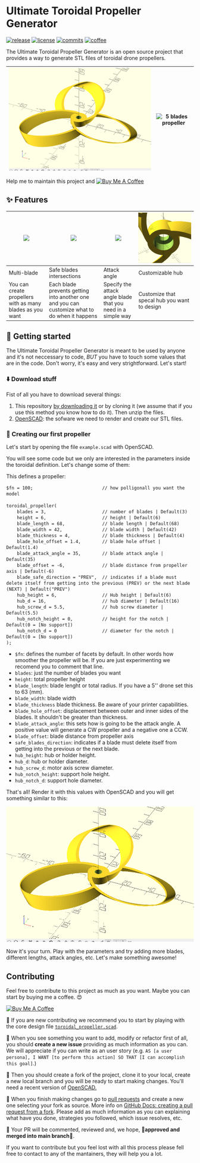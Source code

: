 # Ultimate Toroidal Propeller Generator

[![release](https://badgen.net/github/release/RaulBejarano/Ultimate-Toroidal-Propeller-Generator?icon=github)](https://github.com/RaulBejarano/Ultimate-Toroidal-Propeller-Generator/releases/latest)
[![license](https://badgen.net/github/license/RaulBejarano/Ultimate-Toroidal-Propeller-Generator)](https://github.com/RaulBejarano/Ultimate-Toroidal-Propeller-Generator?tab=GPL-3.0-1-ov-file#readme)
[![commits](https://badgen.net/github/commits//RaulBejarano/Ultimate-Toroidal-Propeller-Generator/main)](https://github.com/RaulBejarano/Ultimate-Toroidal-Propeller-Generator/commits/main/)
[![coffee](https://badgen.net/badge/icon/buymeacoffee?icon=buymeacoffee&label)](https://www.buymeacoffee.com/raulbejaraz)


The Ultimate Toroidal Propeller Generator is an open source project that provides a way to generate STL files of toroidal drone propellers.

|![3 blades propeller](./img/preview_1.PNG)|![5 blades propeller](./img/preview_2.PNG)|
|---|---|


Help me to maintain this project and 
<a href="https://www.buymeacoffee.com/raulbejaraz" target="_blank"><img src="https://cdn.buymeacoffee.com/buttons/v2/default-yellow.png" alt="Buy Me A Coffee" style="height: 60px !important;width: 217px !important;" ></a>


## :sparkles: Features
| ![](./img/multiblade.PNG) | ![](./img/safe.PNG) | ![](./img/configurable.PNG) | ![](./img/hub.PNG) |
|---|---|---|---|
|  Multi-blade  |  Safe blades intersections  | Attack angle | Customizable hub |
|  You can create propellers with as many blades as you want  |  Each blade prevents getting into another one and you can customize what to do when it happens | Specify the attack angle blade that you need in a simple way | Customize that specal hub you want to design |


## :muscle: Getting started

The Ultimate Toroidal Propeller Generator is meant to be used by anyone and it's not neccessary to code, *BUT* you have to touch some values that are in the code. Don't worry, it's easy and very strightforward. Let's start!

### :arrow_down: Download stuff
Fist of all you have to download several things:

1. This repository [by downloading it](https://github.com/RaulBejarano/Ultimate-Toroidal-Propeller-Generator/archive/refs/heads/main.zip) or by cloning it (we assume that if you use this method you know how to do it). Then unzip the files.
2. [OpenSCAD](https://openscad.org/downloads.html): the sofware we need to render and create our STL files.


### :hammer: Creating our first propeller

Let's start by opening the file `example.scad` with OpenSCAD.

You will see some code but we only are interested in the parameters inside the toroidal definition. Let's change some of them:
  
This defines a propeller:

```
$fn = 100;                          // how polligonall you want the model

toroidal_propeller(
    blades = 3,                     // number of blades | Default(3)
    height = 6,                     // height | Default(6)
    blade_length = 68,              // blade length | Default(68)
    blade_width = 42,               // blade width | Default(42)
    blade_thickness = 4,            // blade thickness | Default(4)
    blade_hole_offset = 1.4,        // blade hole offset | Default(1.4)
    blade_attack_angle = 35,        // blade attack angle | Default(35)
    blade_offset = -6,              // blade distance from propeller axis | Default(-6)
    blade_safe_direction = "PREV",  // indicates if a blade must delete itself from getting into the previous (PREV) or the next blade (NEXT) | Default("PREV")
    hub_height = 6,                 // Hub height | Default(6)
    hub_d = 16,                     // hub diameter | Default(16)
    hub_screw_d = 5.5,              // hub screw diameter | Default(5.5)
    hub_notch_height = 0,           // height for the notch | Default(0 = [No support])
    hub_notch_d = 0                 // diameter for the notch | Default(0 = [No support])
);
```

- `$fn`: defines the number of facets by default. In other words how smoother the propeller will be. If you are just experimenting we recomend you to comment that line.
- `blades`: just the number of blades you want
- `height`: total propeller height
- `blade_length`: blade lenght or total radius. If you have a 5'' drone set this to 63 (mm).
- `blade_width`: blade width
- `blade_thickness` blade thickness. Be aware of your printer capabilities.
- `blade_hole_offset`: displacement between outer and inner sides of the blades. It shouldn't be greater than thickness.
- `blade_attack_angle`: this sets how is going to be the attack angle. A positive value will generate a CW propeller and a negative one a CCW.
- `blade_offset`: blade distance from propeller axis
- `safe_blades_direction`: indicates if a blade must delete itself from getting into the previous or the next blade.
- `hub_height`: hub or holder height.
- `hub_d`: hub or holder diameter.
- `hub_screw_d`: motor axis screw diameter.
- `hub_notch_height`: support hole height.
- `hub_notch_d`: support hole diameter.

That's all! Render it with this values with OpenSCAD and you will get something similar to this:

![3 blades propeller](./img/preview_1.PNG)

Now it's your turn. Play with the parameters and try adding more blades, different lengths, attack angles, etc. Let's make something awesome!


## Contributing

Feel free to contribute to this project as much as you want. Maybe you can start by buying me a coffee. :heart_eyes:

<a href="https://www.buymeacoffee.com/raulbejaraz" target="_blank"><img src="https://cdn.buymeacoffee.com/buttons/v2/default-yellow.png" alt="Buy Me A Coffee" style="height: 60px !important;width: 217px !important;" ></a>

:children_crossing: If you are new contributing we recommend you to start by playing with the core design file [`toroidal_propeller.scad`](./src/toroidal_propeller.scad).

:memo: When you see something you want to add, modify or refactor first of all, you should **create a new issue** providing as much information as you can. We will appreciate if you can write as an user story (e.g. `AS [a user persona], I WANT [to perform this action] SO THAT [I can accomplish this goal]`.) 

:twisted_rightwards_arrows: Then you should create a fork of the project, clone it to your local, create a new local branch and you will be ready to start making changes. You'll need a recent version of [OpenSCAD.](https://openscad.org/)

:rocket: When you finish making changes go to [pull requests](https://github.com/RaulBejarano/Ultimate-Toroidal-Propeller-Generator/pulls) and create a new one selecting your fork as source. More info on [GitHub Docs: creating a pull request from a fork](https://docs.github.com/es/pull-requests/collaborating-with-pull-requests/proposing-changes-to-your-work-with-pull-requests/creating-a-pull-request-from-a-fork). Please add as much information as you can explaining what have you done, strategies you followed, which issue resolves, etc.

:speech_balloon: Your PR will be commented, reviewed and, we hope, :tada:**approved and merged into main branch**:tada:.

If you want to contribute but you feel lost with all this process please fell free to contact to any of the mantainers, they will help you a lot.
